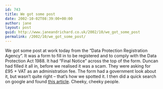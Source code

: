 ```yaml
---
id: 743
title: We got some post
date: 2002-10-02T08:39:00+00:00
author: jane
layout: post
guid: http://www.janeandrichard.co.uk/2002/10/we_got_some_post
permalink: /2002/10/we_got_some_post/
---
```

We got some post at work today from the &#8220;Data Protection Registration Agency&#8221;. It was a form to fill in to be registered and to comply with the Data Protection Act 1988. It had &#8220;Final Notice&#8221; across the top of the form. Duncan had filled it all in, before we realised it was a scam. They were asking for &#xA3;95 + VAT as an administration fee. The form had a government look about it, but wasn&#8217;t quite right &#8211; that&#8217;s how we spotted it. I then did a quick search on google and found [this article](http://www.dataprotection.gov.uk/dpars.htm). Cheeky, cheeky people.